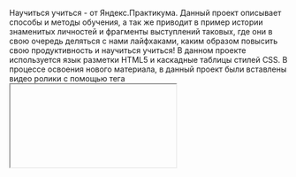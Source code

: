 Научиться учиться - от Яндекс.Практикума.
Данный проект описывает способы и методы обучения, а так же приводит в пример истории знаменитых личностей и фрагменты выступлений таковых, где они в свою очередь деляться с нами лайфхаками, каким образом повысить свою продуктивность и научиться учиться!
В данном проекте используется язык разметки HTML5 и каскадные таблицы стилей CSS. В процессе освоения нового материала, в данный проект были вставлены видео ролики с помощью тега <iframe>, использована анимация через директиву @keyframes, все классы в данном проекте сгруппированы по методологии БЭМ, а файловая структура полностью переработана и создана также по методологии БЭМ принципу nested, после чего полносью удален из структуры такой файл, как styles.css.
В данном проекте, я бы добавил следующее: в селекторе "techniques" применил к картинкам свойство "transition", что бы при наведении курсора они увеличивались. Так же, как мне кажется, в блоке "feynman" при нажатии на кнопку "Подробнее", было бы здорово сделать всплывающее окно, где появляется информация. Ну и самое главное, данный проект необходимо адаптирвоать под мобильные устройства и иные гаджеты, т.е. применить адаптивную верстку.
